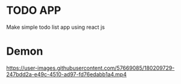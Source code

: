 # TODO APP
Make simple todo list app using react js
# Demon 
https://user-images.githubusercontent.com/57669085/180209729-247bdd2a-e49c-4510-ad97-fd76edabb1a4.mp4

